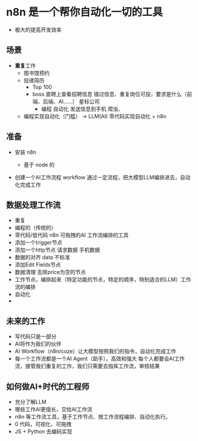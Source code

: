 # n8n 是一个帮你自动化一切的工具
- 极大的提高开发效率
## 场景
  - **重复**工作
    - 图书馆预约
    - 投递简历
      - Top 100 
      - boss 直聘上查看招聘信息
        错过信息、重复岗位可投，要求是什么（前端、后端、AI......）
        星标公司
        - 编程 自动化 发送信息到手机
        爬虫、
    - 编程实现自动化（门槛） -> LLM(AI) 零代码实现自动化 = n8n
## 准备

- 安装 n8n
  - 基于 node 的

- 创建一个AI工作流程 workflow
  通过一定流程，把大模型LLM编排进去，自动化完成工作

## 数据处理工作流
- 重复
- 编程的（传统的）
- 零代码/低代码 n8n 可拖拽的AI 工作流编排的工具 
- 添加一个trigger节点
- 添加一个http节点 请求数据
  手机数据
- 数据的对齐
  data 不标准
- 添加Edit Fields节点
- 数据清理
  去除price为空的节点
- 工作节点，编排起来（特定功能的节点，特定的顺序，特别适合的LLM）工作流的编排
- 自动化
- 

## 未来的工作
- 写代码只是一部分
- AI将作为我们的伙伴
- AI Workflow（n8n/coze）让大模型按照我们的指令，自动化完成工作
- 每一个工作流都是一个AI Agent（助手），高效和强大
  每个人都要会AI工作流，接管我们重复的工作，我们只需要去指挥工作流，审核结果

## 如何做AI+时代的工程师
  - 充分了解LLM
  - 哪些工作AI更擅长，交给AI工作流
  - n8n 等工作流工具，基于工作节点、按工作流程编排、自动化执行。
  - 0 代码，可视化、可拖拽
  - JS + Python 去编码实现
  